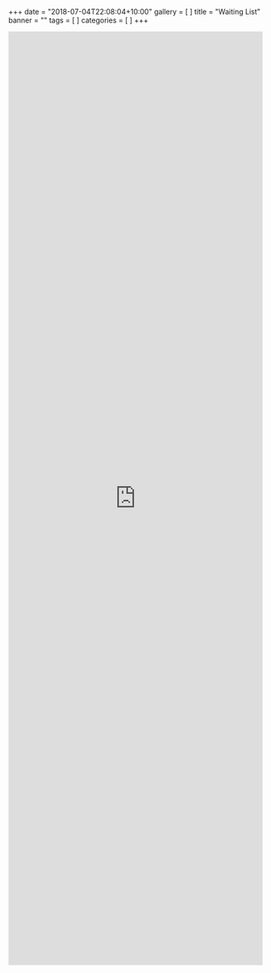 +++
date = "2018-07-04T22:08:04+10:00"
gallery = [ ]
title = "Waiting List"
banner = ""
tags = [ ]
categories = [ ]
+++

<iframe  id="waitingListFrame" src="https://script.google.com/a/samfordkindergarten.com.au/macros/s/AKfycbzfq4NcnDminuUoyHkuf3NfG8qXgMBkkGGB3fIDfCeROqUMgkSkELQMhnn-9ZXTzKJX/exec?page=new_form" height="1850px" width="100%" frameborder="0" marginheight="0" marginwidth="0">Loading....</iframe>
